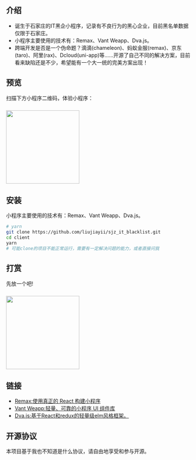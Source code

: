 ## 介绍

+ 诞生于石家庄的IT黑企小程序，记录有不良行为的黑心企业，目前黑名单数据仅限于石家庄。
+ 小程序主要使用的技术有：Remax、Vant Weapp、Dva.js。
+ 跨端开发是否是一个伪命题？滴滴(chameleon)、蚂蚁金服(remax)、京东(taro)、阿里(rax)、Dcloud(uni-app)等……开源了自己不同的解决方案，目前看来缺陷还是不少，希望能有一个大一统的完美方案出现！

## 预览

扫描下方小程序二维码，体验小程序：

<img src="https://github.com/liujiayii/sjz_it_blacklist/blob/master/assets/wx.jpg?raw=true" width="200" height="200" style="margin-top: 10px;" >

## 安装

小程序主要使用的技术有：Remax、Vant Weapp、Dva.js。

```bash
# yarn
git clone https://github.com/liujiayii/sjz_it_blacklist.git
cd client
yarn
# 可能clone的项目不能正常运行，需要有一定解决问题的能力，或者直接问我
```
## 打赏

先放一个吧!

<img src="https://github.com/liujiayii/sjz_it_blacklist/blob/master/assets/qrcode.jpg?raw=true" width="200" height="200" style="margin-top: 10px;" >

## 链接

* [Remax:使用真正的 React 构建小程序](https://remaxjs.org/)
* [Vant Weapp:轻量、可靠的小程序 UI 组件库](https://github.com/youzan/vant-weapp)
* [Dva.js:基于React和redux的轻量级elm风格框架。](https://dvajs.com/)

## 开源协议

本项目基于我也不知道是什么协议，请自由地享受和参与开源。
